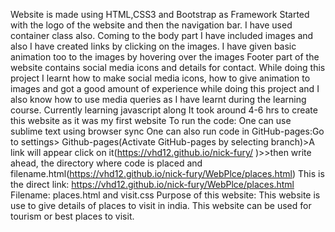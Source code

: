 Website is made using HTML,CSS3 and Bootstrap as Framework
Started with the logo of the website and then the navigation bar. I have used container class also.
Coming to the body part I have included images and also I have created links by clicking on the images. I have given basic animation too to the images by hovering over the images
Footer part of the website contains social media icons and details for contact. 
While doing this project I learnt how to make social media icons, how to give animation to images and got a good amount of experience while doing this project and I also know how to use media queries as I have learnt during the learning course. Currently learning javascript along
It took around 4-6 hrs to create this website as it was my first website 
To run the code: One can use sublime text using browser sync 
One can also run code in GitHub-pages:Go to settings> Github-pages(Activate GitHub-pages by selecting branch)>A link will appear click on it(https://vhd12.github.io/nick-fury/ )>>then write ahead, the directory where code is placed and filename.html(https://vhd12.github.io/nick-fury/WebPlce/places.html) 
This is the direct link: https://vhd12.github.io/nick-fury/WebPlce/places.html
Filename: places.html and visit.css
Purpose of this website: This website is use to give details of places to visit in india. This website can be used for tourism or best places to visit. 

